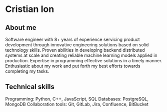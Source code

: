 # Cristian Ion

## About me

Software engineer with 8+ years of experience servicing product development through innovative engineering solutions based on solid technology skills.
Proven abilities in developing backend distributed systems at scale and creating reliable machine learning models applied in production. Expertise in programming effective solutions in a timely manner.
Enthusiastic about my work and put forth my best efforts towards completing my tasks.

## Technical skills
Programming: Python, C++, JavaScript, SQL
Databases: PostgreSQL, MongoDB
Collaboration tools: Git, GitLab, Jira, Confluence, BitBucket
